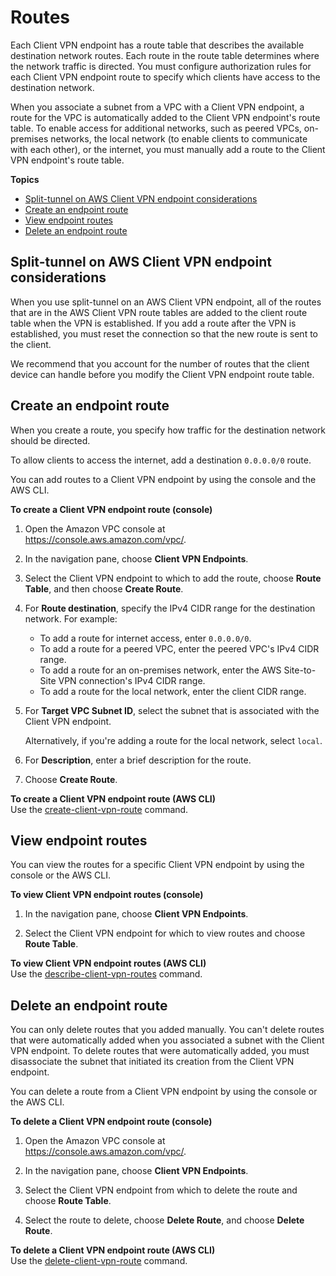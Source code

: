 # Routes<a name="cvpn-working-routes"></a>

Each Client VPN endpoint has a route table that describes the available destination network routes\. Each route in the route table determines where the network traffic is directed\. You must configure authorization rules for each Client VPN endpoint route to specify which clients have access to the destination network\.

When you associate a subnet from a VPC with a Client VPN endpoint, a route for the VPC is automatically added to the Client VPN endpoint's route table\. To enable access for additional networks, such as peered VPCs, on\-premises networks, the local network \(to enable clients to communicate with each other\), or the internet, you must manually add a route to the Client VPN endpoint's route table\.

**Topics**
+ [Split\-tunnel on AWS Client VPN endpoint considerations](#split-tunnel-routes)
+ [Create an endpoint route](#cvpn-working-routes-create)
+ [View endpoint routes](#cvpn-working-routes-view)
+ [Delete an endpoint route](#cvpn-working-routes-delete)

## Split\-tunnel on AWS Client VPN endpoint considerations<a name="split-tunnel-routes"></a>

When you use split\-tunnel on an AWS Client VPN endpoint, all of the routes that are in the AWS Client VPN route tables are added to the client route table when the VPN is established\. If you add a route after the VPN is established, you must reset the connection so that the new route is sent to the client\.

We recommend that you account for the number of routes that the client device can handle before you modify the Client VPN endpoint route table\.

## Create an endpoint route<a name="cvpn-working-routes-create"></a>

When you create a route, you specify how traffic for the destination network should be directed\.

To allow clients to access the internet, add a destination `0.0.0.0/0` route\.

You can add routes to a Client VPN endpoint by using the console and the AWS CLI\.

**To create a Client VPN endpoint route \(console\)**

1. Open the Amazon VPC console at [https://console\.aws\.amazon\.com/vpc/](https://console.aws.amazon.com/vpc/)\.

1. In the navigation pane, choose **Client VPN Endpoints**\.

1. Select the Client VPN endpoint to which to add the route, choose **Route Table**, and then choose **Create Route**\.

1. For **Route destination**, specify the IPv4 CIDR range for the destination network\. For example:
   + To add a route for internet access, enter `0.0.0.0/0`\.
   + To add a route for a peered VPC, enter the peered VPC's IPv4 CIDR range\.
   + To add a route for an on\-premises network, enter the AWS Site\-to\-Site VPN connection's IPv4 CIDR range\.
   + To add a route for the local network, enter the client CIDR range\.

1. For **Target VPC Subnet ID**, select the subnet that is associated with the Client VPN endpoint\.

   Alternatively, if you're adding a route for the local network, select `local`\.

1. For **Description**, enter a brief description for the route\.

1. Choose **Create Route**\.

**To create a Client VPN endpoint route \(AWS CLI\)**  
Use the [create\-client\-vpn\-route](https://docs.aws.amazon.com/cli/latest/reference/ec2/create-client-vpn-route.html) command\.

## View endpoint routes<a name="cvpn-working-routes-view"></a>

You can view the routes for a specific Client VPN endpoint by using the console or the AWS CLI\.

**To view Client VPN endpoint routes \(console\)**

1. In the navigation pane, choose **Client VPN Endpoints**\.

1. Select the Client VPN endpoint for which to view routes and choose **Route Table**\.

**To view Client VPN endpoint routes \(AWS CLI\)**  
Use the [describe\-client\-vpn\-routes](https://docs.aws.amazon.com/cli/latest/reference/ec2/describe-client-vpn-routes.html) command\.

## Delete an endpoint route<a name="cvpn-working-routes-delete"></a>

You can only delete routes that you added manually\. You can't delete routes that were automatically added when you associated a subnet with the Client VPN endpoint\. To delete routes that were automatically added, you must disassociate the subnet that initiated its creation from the Client VPN endpoint\.

You can delete a route from a Client VPN endpoint by using the console or the AWS CLI\.

**To delete a Client VPN endpoint route \(console\)**

1. Open the Amazon VPC console at [https://console\.aws\.amazon\.com/vpc/](https://console.aws.amazon.com/vpc/)\.

1. In the navigation pane, choose **Client VPN Endpoints**\.

1. Select the Client VPN endpoint from which to delete the route and choose **Route Table**\.

1. Select the route to delete, choose **Delete Route**, and choose **Delete Route**\.

**To delete a Client VPN endpoint route \(AWS CLI\)**  
Use the [delete\-client\-vpn\-route](https://docs.aws.amazon.com/cli/latest/reference/ec2/delete-client-vpn-route.html) command\.